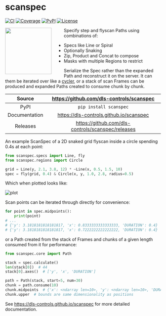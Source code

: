 
# scanspec

[![CI](https://github.com/dls-controls/scanspec/actions/workflows/code.yml/badge.svg)](https://github.com/dls-controls/scanspec/actions/workflows/code.yml)
[![Coverage](https://codecov.io/gh/dls-controls/scanspec/branch/master/graph/badge.svg)](https://codecov.io/gh/dls-controls/scanspec)
[![PyPI](https://img.shields.io/pypi/v/scanspec.svg)](https://pypi.org/project/scanspec)
[![License](https://img.shields.io/badge/License-Apache%202.0-blue.svg)](https://opensource.org/licenses/Apache-2.0)

<img src="https://raw.githubusercontent.com/dls-controls/scanspec/master/docs/images/scanspec-logo.svg" style="margin-right: 40px; background: none" width="150px" height="150px" align="left">

Specify step and flyscan Paths using combinations of:
- Specs like Line or Spiral
- Optionally Snaking
- Zip, Product and Concat to compose
- Masks with multiple Regions to restrict

Serialize the Spec rather than the expanded Path and reconstruct it on the
server. It can them be iterated over like a [cycler][], or a stack of scan Frames
can be produced and expanded Paths created to consume chunk by chunk.

[cycler]: https://matplotlib.org/cycler/

Source          | <https://github.com/dls-controls/scanspec>
:---:           | :---:
PyPI            | `pip install scanspec`
Documentation   | <https://dls-controls.github.io/scanspec>
Releases        | <https://github.com/dls-controls/scanspec/releases>

An example ScanSpec of a 2D snaked grid flyscan inside a circle spending 0.4s at
each point:

```python
from scanspec.specs import Line, fly
from scanspec.regions import Circle

grid = Line(y, 2.1, 3.8, 12) * ~Line(x, 0.5, 1.5, 10)
spec = fly(grid, 0.4) & Circle(x, y, 1.0, 2.8, radius=0.5)
```

Which when plotted looks like:

![plot][]

Scan points can be iterated through directly for convenience:

```python
for point in spec.midpoints():
    print(point)
# ...
# {'y': 3.1818181818181817, 'x': 0.8333333333333333, 'DURATION': 0.4}
# {'y': 3.1818181818181817, 'x': 0.7222222222222222, 'DURATION': 0.4}
```

or a Path created from the stack of Frames and chunks of a given length
consumed from it for performance:

```python
from scanspec.core import Path

stack = spec.calculate()
len(stack[0])  # 44
stack[0].axes()  # ['y', 'x', 'DURATION']

path = Path(stack, start=5, num=30)
chunk = path.consume(10)
chunk.midpoints  # {'x': <ndarray len=10>, 'y': <ndarray len=10>, 'DURATION': <ndarray len=10>}
chunk.upper  # bounds are same dimensionality as positions
```

<!--
Anything below this line is used when viewing README.md and will be replaced
when included in index.md
-->

[plot]: https://raw.githubusercontent.com/dls-controls/scanspec/master/docs/images/plot_spec.png

See https://dls-controls.github.io/scanspec for more detailed documentation.
